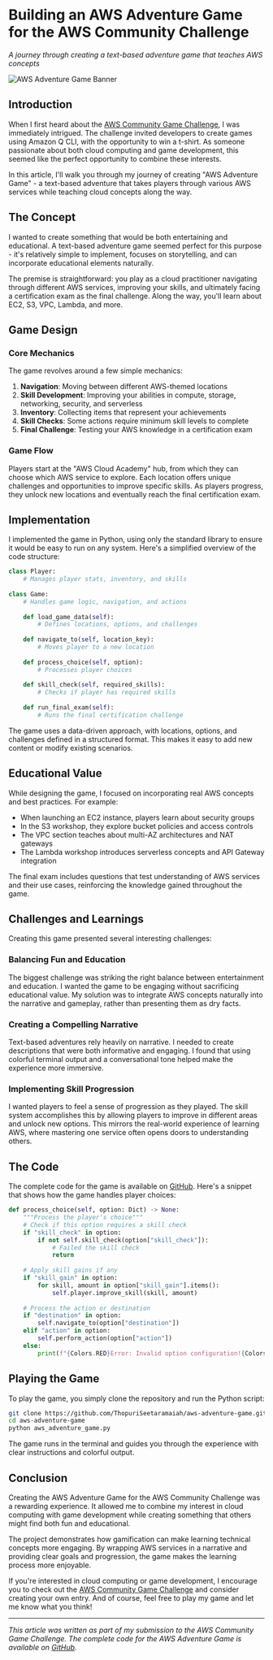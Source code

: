 # Building an AWS Adventure Game for the AWS Community Challenge

*A journey through creating a text-based adventure game that teaches AWS concepts*

![AWS Adventure Game Banner](https://miro.medium.com/max/1400/1*mt5xtS8U9AZEQpLlDZjEYA.jpeg)

## Introduction

When I first heard about the [AWS Community Game Challenge](https://community.aws/content/2xIoduO0xhkhUApQpVUIqBFGmAc/build-games-with-amazon-q-cli-and-score-a-t-shirt), I was immediately intrigued. The challenge invited developers to create games using Amazon Q CLI, with the opportunity to win a t-shirt. As someone passionate about both cloud computing and game development, this seemed like the perfect opportunity to combine these interests.

In this article, I'll walk you through my journey of creating "AWS Adventure Game" - a text-based adventure that takes players through various AWS services while teaching cloud concepts along the way.

## The Concept

I wanted to create something that would be both entertaining and educational. A text-based adventure game seemed perfect for this purpose - it's relatively simple to implement, focuses on storytelling, and can incorporate educational elements naturally.

The premise is straightforward: you play as a cloud practitioner navigating through different AWS services, improving your skills, and ultimately facing a certification exam as the final challenge. Along the way, you'll learn about EC2, S3, VPC, Lambda, and more.

## Game Design

### Core Mechanics

The game revolves around a few simple mechanics:

1. **Navigation**: Moving between different AWS-themed locations
2. **Skill Development**: Improving your abilities in compute, storage, networking, security, and serverless
3. **Inventory**: Collecting items that represent your achievements
4. **Skill Checks**: Some actions require minimum skill levels to complete
5. **Final Challenge**: Testing your AWS knowledge in a certification exam

### Game Flow

Players start at the "AWS Cloud Academy" hub, from which they can choose which AWS service to explore. Each location offers unique challenges and opportunities to improve specific skills. As players progress, they unlock new locations and eventually reach the final certification exam.

## Implementation

I implemented the game in Python, using only the standard library to ensure it would be easy to run on any system. Here's a simplified overview of the code structure:

```python
class Player:
    # Manages player stats, inventory, and skills
    
class Game:
    # Handles game logic, navigation, and actions
    
    def load_game_data(self):
        # Defines locations, options, and challenges
    
    def navigate_to(self, location_key):
        # Moves player to a new location
    
    def process_choice(self, option):
        # Processes player choices
    
    def skill_check(self, required_skills):
        # Checks if player has required skills
    
    def run_final_exam(self):
        # Runs the final certification challenge
```

The game uses a data-driven approach, with locations, options, and challenges defined in a structured format. This makes it easy to add new content or modify existing scenarios.

## Educational Value

While designing the game, I focused on incorporating real AWS concepts and best practices. For example:

- When launching an EC2 instance, players learn about security groups
- In the S3 workshop, they explore bucket policies and access controls
- The VPC section teaches about multi-AZ architectures and NAT gateways
- The Lambda workshop introduces serverless concepts and API Gateway integration

The final exam includes questions that test understanding of AWS services and their use cases, reinforcing the knowledge gained throughout the game.

## Challenges and Learnings

Creating this game presented several interesting challenges:

### Balancing Fun and Education

The biggest challenge was striking the right balance between entertainment and education. I wanted the game to be engaging without sacrificing educational value. My solution was to integrate AWS concepts naturally into the narrative and gameplay, rather than presenting them as dry facts.

### Creating a Compelling Narrative

Text-based adventures rely heavily on narrative. I needed to create descriptions that were both informative and engaging. I found that using colorful terminal output and a conversational tone helped make the experience more immersive.

### Implementing Skill Progression

I wanted players to feel a sense of progression as they played. The skill system accomplishes this by allowing players to improve in different areas and unlock new options. This mirrors the real-world experience of learning AWS, where mastering one service often opens doors to understanding others.

## The Code

The complete code for the game is available on [GitHub](https://github.com/ThopuriSeetaramaiah/aws-adventure-game). Here's a snippet that shows how the game handles player choices:

```python
def process_choice(self, option: Dict) -> None:
    """Process the player's choice"""
    # Check if this option requires a skill check
    if "skill_check" in option:
        if not self.skill_check(option["skill_check"]):
            # Failed the skill check
            return
    
    # Apply skill gains if any
    if "skill_gain" in option:
        for skill, amount in option["skill_gain"].items():
            self.player.improve_skill(skill, amount)
    
    # Process the action or destination
    if "destination" in option:
        self.navigate_to(option["destination"])
    elif "action" in option:
        self.perform_action(option["action"])
    else:
        print(f"{Colors.RED}Error: Invalid option configuration!{Colors.ENDC}")
```

## Playing the Game

To play the game, you simply clone the repository and run the Python script:

```bash
git clone https://github.com/ThopuriSeetaramaiah/aws-adventure-game.git
cd aws-adventure-game
python aws_adventure_game.py
```

The game runs in the terminal and guides you through the experience with clear instructions and colorful output.

## Conclusion

Creating the AWS Adventure Game for the AWS Community Challenge was a rewarding experience. It allowed me to combine my interest in cloud computing with game development while creating something that others might find both fun and educational.

The project demonstrates how gamification can make learning technical concepts more engaging. By wrapping AWS services in a narrative and providing clear goals and progression, the game makes the learning process more enjoyable.

If you're interested in cloud computing or game development, I encourage you to check out the [AWS Community Game Challenge](https://community.aws/content/2xIoduO0xhkhUApQpVUIqBFGmAc/build-games-with-amazon-q-cli-and-score-a-t-shirt) and consider creating your own entry. And of course, feel free to play my game and let me know what you think!

---

*This article was written as part of my submission to the AWS Community Game Challenge. The complete code for the AWS Adventure Game is available on [GitHub](https://github.com/ThopuriSeetaramaiah/aws-adventure-game).*
